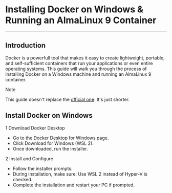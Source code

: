# Installing Docker on Windows & Running an AlmaLinux 9 Container
------------------------------------------

## Introduction
Docker is a powerfull tool that makes it easy to create lightweight, portable, and self-sufficient containers that run your applications or even entire operating systems. This guide will walk you through the process of installing Docker on a Windows machine and running an AlmaLinux 9 container.

>[!NOTE]
>This guide doesn't replace the [official one](https://docs.docker.com/desktop/setup/install/windows-install/). It's just shorter.

## Install Docker on Windows
1 Download Docker Desktop
  - Go to the Docker Desktop for Windows page.
  - Click Download for Windows (WSL 2).
  - Once downloaded, run the installer.

2 Install and Configure
  - Follow the installer prompts.
  - During installation, make sure:
    Use WSL 2 instead of Hyper-V is checked.
  - Complete the installation and restart your PC if prompted.
